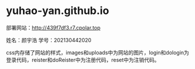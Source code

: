 # yuhao-yan.github.io

部署网站：http://439f7df3.r7.cpolar.top

姓名：颜宇浩
学号：202130442020

css内存储了网站的样式，images和uploads中为网站的图片，login和dologin为登录代码，reister和doReister中为注册代码，reset中为注销代码。
